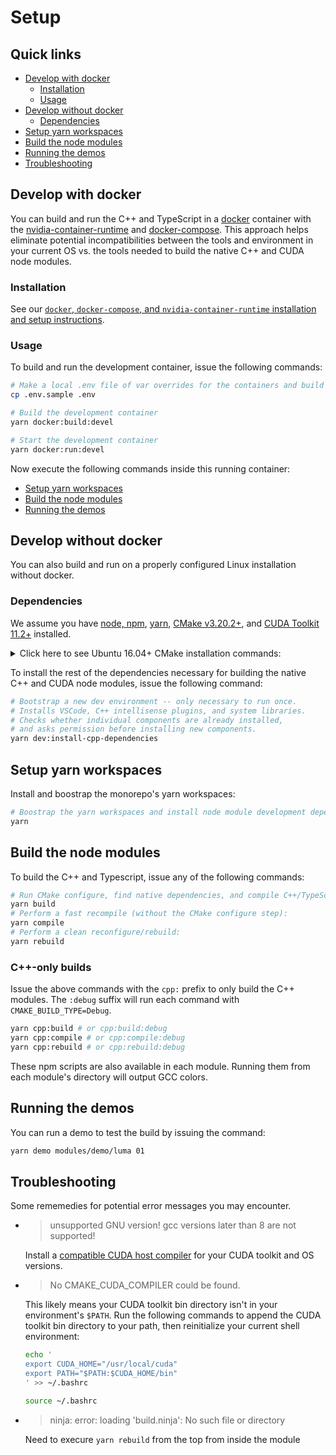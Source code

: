 # Setup

## Quick links

* [Develop with docker](#develop-with-docker)
  * [Installation](#installation)
  * [Usage](#usage)
* [Develop without docker](#develop-without-docker)
  * [Dependencies](#dependencies)
* [Setup yarn workspaces](#setup-yarn-workspaces)
* [Build the node modules](#build-the-node-modules)
* [Running the demos](#running-the-demos)
* [Troubleshooting](#troubleshooting)

## Develop with docker

You can build and run the C++ and TypeScript in a [docker](https://docker.com/) container with the [nvidia-container-runtime](https://github.com/NVIDIA/nvidia-docker) and [docker-compose](https://github.com/docker/compose/). This approach helps eliminate potential incompatibilities between the tools and environment in your current OS vs. the tools needed to build the native C++ and CUDA node modules.

### Installation

See our [`docker`, `docker-compose`, and `nvidia-container-runtime` installation and setup instructions](docker/installation.md).

### Usage

To build and run the development container, issue the following commands:

```bash
# Make a local .env file of var overrides for the containers and build
cp .env.sample .env

# Build the development container
yarn docker:build:devel

# Start the development container
yarn docker:run:devel
```

Now execute the following commands inside this running container:

* [Setup yarn workspaces](#setup-yarn-workspaces)
* [Build the node modules](#build-the-node-modules)
* [Running the demos](#running-the-demos)

## Develop without docker

You can also build and run on a properly configured Linux installation without docker.

### Dependencies

We assume you have [node, npm](https://github.com/nvm-sh/nvm#installing-and-updating), [yarn](https://yarnpkg.com/getting-started/install), [CMake v3.20.2+](https://cmake.org/), and [CUDA Toolkit 11.2+](https://developer.nvidia.com/cuda-downloads) installed.

<details>
<summary>Click here to see Ubuntu 16.04+ CMake installation commands:</summary>
<pre>
# Install CMake v3.20.2, or select any CMake 3.18.x release in https://github.com/Kitware/CMake/releases
CMAKE_VERSION=3.20.2<br/>
wget https://github.com/Kitware/CMake/releases/download/v${CMAKE_VERSION}/cmake-${CMAKE_VERSION}.tar.gz \
 && tar -xvzf cmake-${CMAKE_VERSION}.tar.gz && cd cmake-${CMAKE_VERSION} \
 && ./bootstrap --system-curl --parallel=$(nproc) && sudo make install -j \
 && cd - && rm -rf ./cmake-${CMAKE_VERSION} ./cmake-${CMAKE_VERSION}.tar.gz
</pre>
</details>

To install the rest of the dependencies necessary for building the native C++ and CUDA node modules, issue the following command:

```bash
# Bootstrap a new dev environment -- only necessary to run once.
# Installs VSCode, C++ intellisense plugins, and system libraries.
# Checks whether individual components are already installed,
# and asks permission before installing new components.
yarn dev:install-cpp-dependencies
```

## Setup yarn workspaces

Install and boostrap the monorepo's yarn workspaces:

```bash
# Boostrap the yarn workspaces and install node module development dependencies
yarn
```

## Build the node modules

To build the C++ and Typescript, issue any of the following commands:

```bash
# Run CMake configure, find native dependencies, and compile C++/TypeScript
yarn build
# Perform a fast recompile (without the CMake configure step):
yarn compile
# Perform a clean reconfigure/rebuild:
yarn rebuild
```

### C++-only builds

Issue the above commands with the `cpp:` prefix to only build the C++ modules. The `:debug` suffix will run each command with `CMAKE_BUILD_TYPE=Debug`.

```bash
yarn cpp:build # or cpp:build:debug
yarn cpp:compile # or cpp:compile:debug
yarn cpp:rebuild # or cpp:rebuild:debug
```

These npm scripts are also available in each module. Running them from each module's directory will output GCC colors.

## Running the demos

You can run a demo to test the build by issuing the command:

```bash
yarn demo modules/demo/luma 01
```

## Troubleshooting

Some rememedies for potential error messages you may encounter.

* > unsupported GNU version! gcc versions later than 8 are not supported!

  Install a [compatible CUDA host compiler](https://docs.nvidia.com/cuda/cuda-installation-guide-linux/index.html#system-requirements) for your CUDA toolkit and OS versions.

* >  No CMAKE_CUDA_COMPILER could be found.

  This likely means your CUDA toolkit bin directory isn't in your environment's `$PATH`.
  Run the following commands to append the CUDA toolkit bin directory to your path,
  then reinitialize your current shell environment:

  ```bash
  echo '
  export CUDA_HOME="/usr/local/cuda"
  export PATH="$PATH:$CUDA_HOME/bin"
  ' >> ~/.bashrc

  source ~/.bashrc
  ```

* > ninja: error: loading 'build.ninja': No such file or directory

  Need to execure `yarn rebuild` from the top from inside the module
